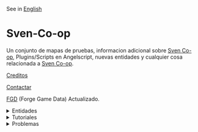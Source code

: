 See in [English](README.md)

# Sven-Co-op

Un conjunto de mapas de pruebas, informacion adicional sobre [Sven Co-op](https://store.steampowered.com/app/225840/Sven_Coop/), Plugins/Scripts en Angelscript, nuevas entidades y cualquier cosa relacionada a [Sven Co-op](https://store.steampowered.com/app/225840/Sven_Coop/).

[Creditos](develop/information/credits_spanish.md)

[Contactar](develop/information/contact_spanish.md)

[FGD](develop/forge%20game%20data/sven-coop.fgd) (Forge Game Data) Actualizado.


<details><summary>Entidades</summary>
<p>

<details><summary>A</summary>
<p>

- [aiscripted_sequence](develop/information/entities/aiscripted_sequence_spanish.md)
- [ambient_generic](develop/information/entities/ambient_spanish.md#ambient_generic)
- [ambient_music](develop/information/entities/ambient_spanish.md#ambient_music)
- [ammo_357](develop/information/entities/ammo_spanish.md#ammo_357)
- [ammo_556](develop/information/entities/ammo_spanish.md#ammo_556)
- [ammo_762](develop/information/entities/ammo_spanish.md#ammo_762)
- [ammo_9mmAR](develop/information/entities/ammo_spanish.md#ammo_9mmAR)
- [ammo_9mmbox](develop/information/entities/ammo_spanish.md#ammo_9mmbox)
- [ammo_9mmclip](develop/information/entities/ammo_spanish.md#ammo_9mmclip)
- [ammo_ARgrenades](develop/information/entities/ammo_spanish.md#ammo_ARgrenades)
- [ammo_buckshot](develop/information/entities/ammo_spanish.md#ammo_buckshot)
- [ammo_crossbow](develop/information/entities/ammo_spanish.md#ammo_crossbow)
- [ammo_custom](develop/information/entities/ammo_spanish.md#ammo_custom)✔️Angelscript
- [ammo_gaussclip](develop/information/entities/ammo_spanish.md#ammo_gaussclip)
- [ammo_rpgclip](develop/information/entities/ammo_spanish.md#ammo_rpgclip)
- [ammo_spore](develop/information/entities/ammo_spanish.md#ammo_spore)
- [ammo_sporeclip](develop/information/entities/ammo_spanish.md#ammo_sporeclip)
- [ammo_uziclip](develop/information/entities/ammo_spanish.md#ammo_uziclip)

</p>
</details>

<details><summary>B</summary>
<p>

- [button_target](develop/information/entities/func_button_spanish.md#button_target)

</p>
</details>

<details><summary>C</summary>
<p>

- [config_classic_mode](develop/information/entities/config_spanish.md#config_classic_mode)✔️Angelscript
- [config_map_cvars](develop/information/entities/config_spanish.md#config_map_cvars)✔️Angelscript
- [config_map_precache](develop/information/entities/config_spanish.md#config_map_precache)✔️Angelscript
- [config_survival_mode](develop/information/entities/config_spanish.md#config_survival_mode)✔️Angelscript
- [custom_precache](develop/information/entities/custom_precache_spanish.md)
- [cycler](develop/information/entities/cycler_spanish.md#cycler)
- [cycler_sprite](develop/information/entities/cycler_spanish.md#cycler_sprite)
- [cycler_weapon](develop/information/entities/cycler_spanish.md#cycler_weapon)
- [cycler_wreckage](develop/information/entities/cycler_spanish.md#cycler_wreckage)

</p>
</details>

<details><summary>E</summary>
<p>

- [env_beam](develop/information/entities/env_beam_spanish.md)
- [env_beverage](develop/information/entities/env_beverage_spanish.md)
- [env_blood](develop/information/entities/env_blood_spanish.md)
- [env_bloodpuddle](develop/information/entities/env_bloodpuddle_spanish.md)✔️Angelscript
- [env_bubbles](develop/information/entities/env_bubbles_spanish.md)
- [env_explosion](develop/information/entities/env_explosion_spanish.md)
- [env_fade](develop/information/entities/env_fade_spanish.md)
- [env_fog](develop/information/entities/env_fog_spanish.md)
- [env_fog_individual](develop/information/entities/env_fog_spanish.md#env_fog_individual)✔️Angelscript
- [env_funnel](develop/information/entities/env_funnel_spanish.md)
- [env_geiger](develop/information/entities/env_geiger_spanish.md)
- [env_global](develop/information/entities/env_global_spanish.md)
- [env_glow](develop/information/entities/env_sprite.md#env_glow)
- [env_laser](develop/information/entities/env_laser_spanish.md)
- [env_message](develop/information/entities/env_message_spanish.md)
- [env_message_custom](develop/information/entities/env_message_spanish.md#angelscript)✔️Angelscript
- [env_render](develop/information/entities/env_render_spanish.md)
- [env_render_custom](develop/information/entities/env_render_spanish.md#angelscript)✔️Angelscript
- [env_render_individual](develop/information/entities/env_render_individual_spanish.md)
- [env_sentence](develop/information/entities/env_sentence_spanish.md)
- [env_shake](develop/information/entities/env_shake_spanish.md)
- [env_shooter](develop/information/entities/env_shooter_spanish.md)
- [env_sound](develop/information/entities/env_sound_spanish.md)
- [env_spark](develop/information/entities/env_spark_spanish.md)
- [env_sprite](develop/information/entities/env_sprite_spanish.md)
- [env_spritehud](develop/information/entities/env_spritehud_spanish.md)✔️Angelscript
- [env_spritetrail](develop/information/entities/env_spritetrail_spanish.md)✔️Angelscript
- [env_spritetrain](develop/information/entities/env_spritetrain_spanish.md)
- [env_xenmaker](develop/information/entities/env_xenmaker_spanish.md)

</p>
</details>

<details><summary>F</summary>
<p>

- [func_](develop/information/entities/func__spanish.md)

</p>
</details>

<details><summary>G</summary>
<p>

- [game_](develop/information/entities/func__spanish.md)

</p>
</details>

<details><summary>I</summary>
<p>

- [info_](develop/information/entities/func__spanish.md)

</p>
</details>

<details><summary>L</summary>
<p>

- [light_](develop/information/entities/func__spanish.md)

</p>
</details>

<details><summary>M</summary>
<p>

- [monster_](develop/information/entities/func__spanish.md)

</p>
</details>

<details><summary>O</summary>
<p>

- [op4mortar](develop/information/entities/func__spanish.md)

</p>
</details>

<details><summary>P</summary>
<p>

- [path_](develop/information/entities/func__spanish.md)

</p>
</details>

<details><summary>S</summary>
<p>

- [script_alien_teleport](develop/information/entities/utils_spanish.md#script_alien_teleport)✔️Angelscript
- [script_survival_mode](develop/information/entities/utils_spanish.md#script_survival_mode)✔️Angelscript
- [script_random_value](develop/information/entities/utils_spanish.md#script_random_value)✔️Angelscript
- [script_player_data](develop/information/entities/utils_spanish.md#script_player_data)✔️Angelscript

</p>
</details>

<details><summary>T</summary>
<p>

- [trigger_](develop/information/entities/func__spanish.md)

</p>
</details>

<details><summary>W</summary>
<p>

- [weapon_357](develop/information/entities/weapons_spanish.md#weapon_357)
- [weapon_9mmAR](develop/information/entities/weapons_spanish.md#weapon_9mmar)
- [weapon_9mmhandgun](develop/information/entities/weapons_spanish.md#weapon_9mmhandgun)
- [weapon_crossbow](develop/information/entities/weapons_spanish.md#weapon_crossbow)
- [weapon_crowbar](develop/information/entities/weapons_spanish.md#weapon_crowbar)
- [weapon_displacer](develop/information/entities/weapons_spanish.md#weapon_displacer)
- [weapon_eagle](develop/information/entities/weapons_spanish.md#weapon_eagle)
- [weapon_egon](develop/information/entities/weapons_spanish.md#weapon_egon)
- [weapon_gauss](develop/information/entities/weapons_spanish.md#weapon_gauss)
- [weapon_grapple](develop/information/entities/weapons_spanish.md#weapon_grapple)
- [weapon_handgrenade](develop/information/entities/weapons_spanish.md#weapon_handgrenade)
- [weapon_hornetgun](develop/information/entities/weapons_spanish.md#weapon_hornetgun)
- [weapon_m16](develop/information/entities/weapons_spanish.md#weapon_m16)
- [weapon_m249](develop/information/entities/weapons_spanish.md#weapon_m249)
- [weapon_medkit](develop/information/entities/weapons_spanish.md#weapon_medkit)
- [weapon_minigun](develop/information/entities/weapons_spanish.md#weapon_minigun)
- [weapon_pipewrench](develop/information/entities/weapons_spanish.md#weapon_pipewrench)
- [weapon_rpg](develop/information/entities/weapons_spanish.md#weapon_rpg)
- [weapon_satchel](develop/information/entities/weapons_spanish.md#weapon_satchel)
- [weapon_shockrifle](develop/information/entities/weapons_spanish.md#weapon_shockrifle)
- [weapon_shotgun](develop/information/entities/weapons_spanish.md#weapon_shotgun)
- [weapon_snark](develop/information/entities/weapons_spanish.md#weapon_snark)
- [weapon_sniperrifle](develop/information/entities/weapons_spanish.md#weapon_sniperrifle)
- [weapon_sporelauncher](develop/information/entities/weapons_spanish.md#weapon_sniperrifle)
- [weapon_tripmine](develop/information/entities/weapons_spanish.md#weapon_tripmine)
- [weapon_uzi](develop/information/entities/weapons_spanish.md#weapon_uzi)
- [weapon_uziakimbo](develop/information/entities/weapons_spanish.md#weapon_uziakimbo)

</p>
</details>

</p>
</details>

<details><summary>Tutoriales</summary>
<p>

- [Daños y vidas](develop/information/issues/skill_spanish.md)
- [Reemplazar sonidos](develop/information/issues/gsr_spanish.md)
- [Variables de consola](develop/information/issues/cfg_spanish.md)

</p>
</details>


<details><summary>Problemas</summary>
<p>

- [Sonidos Irremplazables](develop/information/issues/unreplaceable_sounds_spanish.md)

</p>
</details>
